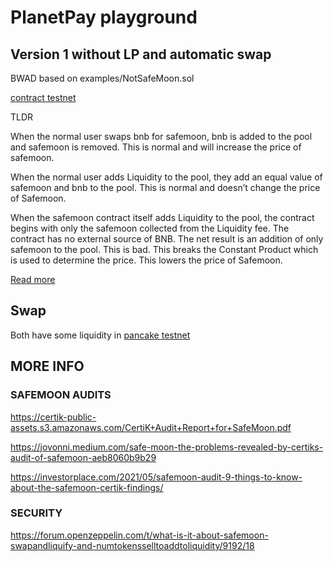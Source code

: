 # PlanetPay playground

## Version 1 without LP and automatic swap

BWAD based on examples/NotSafeMoon.sol

[contract testnet](https://testnet.bscscan.com/address/)

TLDR

When the normal user swaps bnb for safemoon, bnb is added to the pool and 
safemoon is removed. This is normal and will increase the price of safemoon.

When the normal user adds Liquidity to the pool, they add an equal value of 
safemoon and bnb to the pool. This is normal and doesn’t change the price of 
Safemoon.

When the safemoon contract itself adds Liquidity to the pool, the contract 
begins with only the safemoon collected from the Liquidity fee. The contract 
has no external source of BNB. The net result is an addition of only safemoon 
to the pool. This is bad. This breaks the Constant Product which is used to 
determine the price. This lowers the price of Safemoon.

[Read more](https://notsafemoon.com/new/public/docs/MoonCoinsTA.pdf)

## Swap

Both have some liquidity in [pancake testnet](https://pancake.kiemtienonline360.com/)

## MORE INFO

### SAFEMOON AUDITS

https://certik-public-assets.s3.amazonaws.com/CertiK+Audit+Report+for+SafeMoon.pdf

https://jovonni.medium.com/safe-moon-the-problems-revealed-by-certiks-audit-of-safemoon-aeb8060b9b29

https://investorplace.com/2021/05/safemoon-audit-9-things-to-know-about-the-safemoon-certik-findings/

### SECURITY

https://forum.openzeppelin.com/t/what-is-it-about-safemoon-swapandliquify-and-numtokensselltoaddtoliquidity/9192/18

